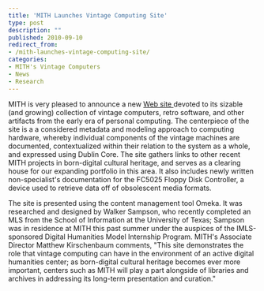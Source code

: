 ```yaml
---
title: 'MITH Launches Vintage Computing Site'
type: post
description: ""
published: 2010-09-10
redirect_from: 
- /mith-launches-vintage-computing-site/
categories:
- MITH's Vintage Computers
- News
- Research
---
```

MITH is very pleased to announce a new [Web site ](http://mith.umd.edu/research/miths-vintage-computers/)devoted to its sizable (and growing) collection of vintage computers, retro software, and other artifacts from the early era of personal computing. The centerpiece of the site is a a considered metadata and modeling approach to computing hardware, whereby individual components of the vintage machines are documented, contextualized within their relation to the system as a whole, and expressed using Dublin Core. The site gathers links to other recent MITH projects in born-digital cultural heritage, and serves as a clearing house for our expanding portfolio in this area. It also includes newly written non-specialist's documentation for the FC5025 Floppy Disk Controller, a device used to retrieve data off of obsolescent media formats.

The site is presented using the content management tool Omeka. It was researched and designed by Walker Sampson, who recently completed an MLS from the School of Information at the University of Texas; Sampson was in residence at MITH this past summer under the auspices of the IMLS-sponsored Digital Humanities Model Internship Program. MITH's Associate Director Matthew Kirschenbaum comments, "This site demonstrates the role that vintage computing can have in the environment of an active digital humanities center; as born-digital cultural heritage becomes ever more important, centers such as MITH will play a part alongside of libraries and archives in addressing its long-term presentation and curation."
